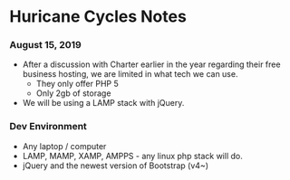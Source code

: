 # Huricane Cycles Notes
### August 15, 2019
- After a discussion with Charter earlier in the year regarding their free business hosting, we are limited in what tech we can use.
	- They only offer PHP 5
	- Only 2gb of storage
- We will be using a LAMP stack with jQuery.

### Dev Environment
- Any laptop / computer
- LAMP, MAMP, XAMP, AMPPS - any linux php stack will do.
- jQuery and the newest version of Bootstrap (v4~)